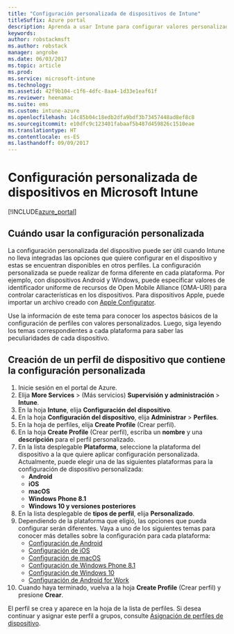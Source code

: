 ```yaml
---
title: "Configuración personalizada de dispositivos de Intune"
titleSuffix: Azure portal
description: Aprenda a usar Intune para configurar valores personalizados en los dispositivos que administra.
keywords: 
author: robstackmsft
ms.author: robstack
manager: angrobe
ms.date: 06/03/2017
ms.topic: article
ms.prod: 
ms.service: microsoft-intune
ms.technology: 
ms.assetid: 42f9b104-c1f6-4dfc-8aa4-1d33e1eaf61f
ms.reviewer: heenamac
ms.suite: ems
ms.custom: intune-azure
ms.openlocfilehash: 14c85b04c18edb2dfa9bdf3b73457448ad8ef8c8
ms.sourcegitcommit: e10dfc9c123401fabaaf5b487d459826c1510eae
ms.translationtype: HT
ms.contentlocale: es-ES
ms.lasthandoff: 09/09/2017
---
```

# <a name="how-to-configure-custom-device-settings-in-microsoft-intune"></a>Configuración personalizada de dispositivos en Microsoft Intune

[!INCLUDE[azure_portal](./includes/azure_portal.md)]

## <a name="when-to-use-custom-settings"></a>Cuándo usar la configuración personalizada

La configuración personalizada del dispositivo puede ser útil cuando Intune no lleva integradas las opciones que quiere configurar en el dispositivo y estas se encuentran disponibles en otros perfiles.
La configuración personalizada se puede realizar de forma diferente en cada plataforma. Por ejemplo, con dispositivos Android y Windows, puede especificar valores de identificador uniforme de recursos de Open Mobile Alliance (OMA-URI) para controlar características en los dispositivos. Para dispositivos Apple, puede importar un archivo creado con [Apple Configurator](https://itunes.apple.com/us/app/apple-configurator-2/id1037126344?mt=12).

Use la información de este tema para conocer los aspectos básicos de la configuración de perfiles con valores personalizados. Luego, siga leyendo los temas correspondientes a cada plataforma para saber las peculiaridades de cada dispositivo.

## <a name="create-a-device-profile-containing-custom-settings"></a>Creación de un perfil de dispositivo que contiene la configuración personalizada

1. Inicie sesión en el portal de Azure.
2. Elija **More Services** >  (Más servicios) **Supervisión y administración** > **Intune**.
3. En la hoja **Intune**, elija **Configuración del dispositivo**.
2. En la hoja **Configuración del dispositivo**, elija **Administrar** > **Perfiles**.
3. En la hoja de perfiles, elija **Create Profile** (Crear perfil).
4. En la hoja **Create Profile** (Crear perfil), escriba un **nombre** y una **descripción** para el perfil personalizado.
5. En la lista desplegable **Plataforma**, seleccione la plataforma del dispositivo a la que quiere aplicar configuración personalizada. Actualmente, puede elegir una de las siguientes plataformas para la configuración de dispositivo personalizada:
    - **Android**
    - **iOS**
    - **macOS**
    - **Windows Phone 8.1**
    - **Windows 10 y versiones posteriores**
6. En la lista desplegable de **tipos de perfil**, elija **Personalizado**.
7. Dependiendo de la plataforma que eligió, las opciones que pueda configurar serán diferentes. Vaya a uno de los siguientes temas para conocer más detalles sobre la configuración para cada plataforma:
    - [Configuración de Android](custom-settings-android.md)
    - [Configuración de iOS](custom-settings-ios.md)
    - [Configuración de macOS](custom-settings-macos.md)
    - [Configuración de Windows Phone 8.1](custom-settings-windows-phone-8-1.md)
    - [Configuración de Windows 10](custom-settings-windows-10.md)
    - [Configuración de Android for Work](custom-settings-android-for-work.md)
8. Cuando haya terminado, vuelva a la hoja **Create Profile** (Crear perfil) y presione **Crear**.

El perfil se crea y aparece en la hoja de la lista de perfiles.
Si desea continuar y asignar este perfil a grupos, consulte [Asignación de perfiles de dispositivo](device-profile-assign.md).
